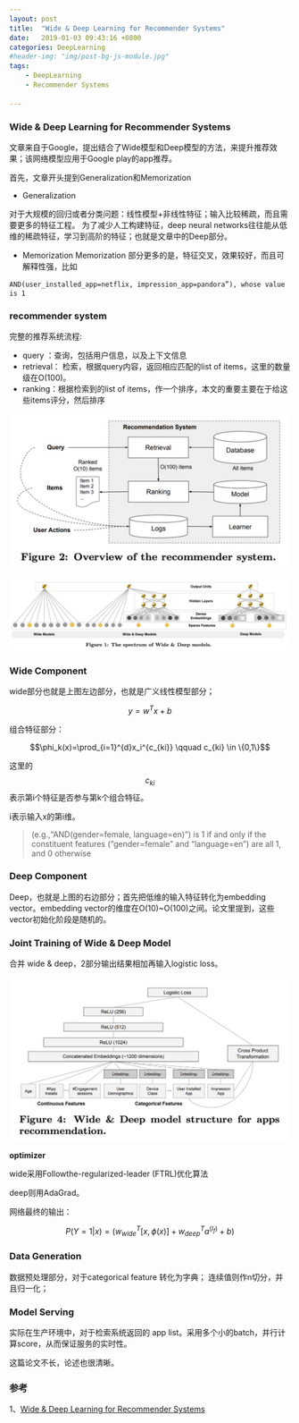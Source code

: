 ```yaml
---
layout: post
title:  "Wide & Deep Learning for Recommender Systems"
date:   2019-01-03 09:43:16 +0800
categories: DeepLearning
#header-img: "img/post-bg-js-module.jpg"
tags:
    - DeepLearning 
    - Recommender Systems

---
```



### Wide & Deep Learning for Recommender Systems

文章来自于Google，提出结合了Wide模型和Deep模型的方法，来提升推荐效果；该网络模型应用于Google play的app推荐。

首先，文章开头提到Generalization和Memorization

* Generalization

对于大规模的回归或者分类问题：线性模型+非线性特征；输入比较稀疏，而且需要更多的特征工程。
为了减少人工构建特征，deep neural networks往往能从低维的稀疏特征，学习到高阶的特征；也就是文章中的Deep部分。

* Memorization
Memorization 部分更多的是，特征交叉，效果较好，而且可解释性强，比如 

```
AND(user_installed_app=netflix, impression_app=pandora”), whose value is 1
```

### recommender system

完整的推荐系统流程:

* query ：查询，包括用户信息，以及上下文信息
* retrieval： 检索，根据query内容，返回相应匹配的list of items，这里的数量级在O(100)。
* ranking：根据检索到的list of items，作一个排序，本文的重要主要在于给这些items评分，然后排序

![](/img/article/2019/2019-01-03-1.png)


![](/img/article/2019/2019-01-03-2.png)

###  Wide Component

wide部分也就是上图左边部分，也就是广义线性模型部分；


$$y=w^Tx+b$$


组合特征部分：

$$\phi_k(x)=\prod_{i=1}^{d}x_i^{c_{ki}} \qquad c_{ki} \in \{0,1\}$$

这里的$$c_{ki}$$表示第i个特征是否参与第k个组合特征。

i表示输入x的第i维。

>(e.g.,“AND(gender=female, language=en)”) is 1 if and only if the constituent features (“gender=female” and “language=en”) are all 1, and 0 otherwise


### Deep Component

Deep，也就是上图的右边部分；首先把低维的输入特征转化为embedding vector。embedding vector的维度在O(10)~O(100)之间。论文里提到，这些vector初始化阶段是随机的。


### Joint Training of Wide & Deep Model

合并 wide & deep，2部分输出结果相加再输入logistic loss。

![](/img/article/2019/2019-01-03-3.png)

**optimizer**

wide采用Followthe-regularized-leader (FTRL)优化算法

deep则用AdaGrad。

网络最终的输出：

$$P(Y=1|x)=(w^T_{wide}[x,\phi(x)]+w^T_{deep}a^{(l_f)}+b)$$


### Data Generation
数据预处理部分，对于categorical feature 转化为字典；
连续值则作n切分，并且归一化；


###  Model Serving
实际在生产环境中，对于检索系统返回的 app list。采用多个小的batch，并行计算score，从而保证服务的实时性。


这篇论文不长，论述也很清晰。

### 参考

1、[Wide & Deep Learning for Recommender Systems](https://arxiv.org/pdf/1606.07792.pdf)
